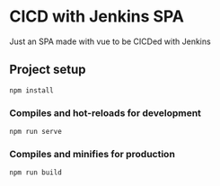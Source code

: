 # CICD with Jenkins SPA
Just an SPA made with vue to be CICDed with Jenkins

## Project setup
```
npm install
```

### Compiles and hot-reloads for development
```
npm run serve
```

### Compiles and minifies for production
```
npm run build
```
